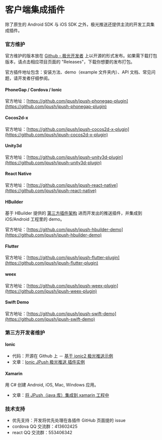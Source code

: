 # 客户端集成插件

除了原生的 Android SDK 与 iOS SDK 之外，极光推送还提供主流的开发工具集成插件。

### 官方维护

官方维护的版本放在 [Github - 极光开发者](https://github.com/jpush) 上以开源的形式发布。如果需下载打包版本，请点击相应项目页面的 "Releases"，下载你想要的发布打包。

官方插件地址包含：安装方法、demo（example 文件夹内）、API 文档、常见问题，请开发者仔细参阅。

#### PhoneGap / Cordova / Ionic

官方地址：[https://github.com/jpush/jpush-phonegap-plugin](https://github.com/jpush/jpush-phonegap-plugin)

#### Cocos2d-x

官方地址：[https://github.com/jpush/jpush-cocos2d-x-plugin](https://github.com/jpush/jpush-cocos2d-x-plugin)

#### Unity3d

官方地址：[https://github.com/jpush/jpush-unity3d-plugin](https://github.com/jpush/jpush-unity3d-plugin)

#### React Native

官方地址：[https://github.com/jpush/jpush-react-native](https://github.com/jpush/jpush-react-native)

#### HBuilder

基于 HBuilder 提供的 [第三方插件架构](http://ask.dcloud.net.cn/docs/#http://ask.dcloud.net.cn/article/66) 进而开发出的推送插件，并集成到 iOS/Android 工程里的 demo。

官方地址：[https://github.com/jpush/jpush-hbuilder-demo](https://github.com/jpush/jpush-hbuilder-demo)

#### Flutter

官方地址：[https://github.com/jpush/jpush-flutter-plugin](https://github.com/jpush/jpush-flutter-plugin)

#### weex

官方地址：[https://github.com/jpush/jpush-weex-plugin](https://github.com/jpush/jpush-weex-plugin)

#### Swift Demo

官方地址：[https://github.com/jpush/jpush-swift-demo](https://github.com/jpush/jpush-swift-demo)

### 第三方开发者维护

#### Ionic

+ 代码：开源在 Github 上 － [基于 ionic2 极光推送示例](https://github.com/zjcboy/ionic2-jpush-demo)
+ 文章：[Ionic JPush 极光推送 插件实例](http://www.cnblogs.com/linsu/p/5641158.html)

#### Xamarin

用 C# 创建 Android, iOS, Mac, Windows 应用。

+ 文章：[将 JPush（java 库）集成到 xamarin 工程中](http://smilehyh.blog.163.com/blog/static/123343886201362110857402/)

### 技术支持

- 优先支持：开发将优先处理在各插件 GitHub 页面提的 issue
- cordova QQ 交流群：413602425
- react QQ 交流群：553406342
